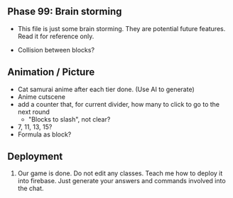 ## Phase 99: Brain storming
- This file is just some brain storming. They are potential future features. Read it for reference only.

- Collision between blocks?

## Animation / Picture
- Cat samurai anime after each tier done. (Use AI to generate)
- Anime cutscene
- add a counter that, for current divider, how many to click to go to the next round
    - "Blocks to slash", not clear?
- 7, 11, 13, 15?
- Formula as block?


## Deployment
1. Our game is done. Do not edit any classes. Teach me how to deploy it into firebase. Just generate your answers and commands involved into the chat.

